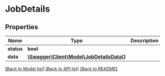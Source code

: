 # JobDetails

## Properties
Name | Type | Description | Notes
------------ | ------------- | ------------- | -------------
**status** | **bool** |  | 
**data** | [**\Swagger\Client\Model\JobDetailsData[]**](JobDetailsData.md) |  | 

[[Back to Model list]](../README.md#documentation-for-models) [[Back to API list]](../README.md#documentation-for-api-endpoints) [[Back to README]](../README.md)


